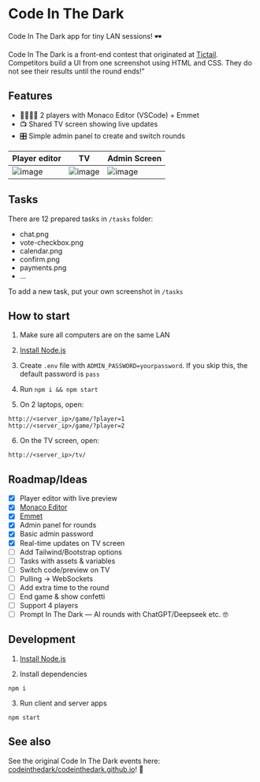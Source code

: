# Code In The Dark

Code In The Dark app for tiny LAN sessions! 🕶️

Code In The Dark is a front-end contest that originated at [Tictail](https://tictail.com/). Competitors build a UI from one screenshot using HTML and CSS. They do not see their results until the round ends!”

## Features

- 👨‍💻👨‍💻 2 players with Monaco Editor (VSCode) + Emmet
- 📺 Shared TV screen showing live updates
- 🎛️ Simple admin panel to create and switch rounds

| Player editor | TV | Admin Screen |
| --  | -- | -- |
| ![image](https://github.com/user-attachments/assets/66a1ef44-e9ee-4dbd-82ff-4a5fe8a727d5) | ![image](https://github.com/user-attachments/assets/268a108e-1e70-467c-b125-f0c10b7489cf) | ![image](https://github.com/user-attachments/assets/3050bec3-0e05-48f5-bfde-b29c936e642e) |


## Tasks

There are 12 prepared tasks in `/tasks` folder:

- chat.png
- vote-checkbox.png
- calendar.png
- confirm.png
- payments.png
- …

To add a new task, put your own screenshot in `/tasks`

## How to start

1. Make sure all computers are on the same LAN

2. [Install Node.js](https://nodejs.org/en/download)

3. Create `.env` file with `ADMIN_PASSWORD=yourpassword`. If you skip this, the default password is `pass`

4. Run `npm i && npm start`

5. On 2 laptops, open:

```
http://<server_ip>/game/?player=1
http://<server_ip>/game/?player=2
```

6. On the TV screen, open:

```
http://<server_ip>/tv/
```

## Roadmap/Ideas

- [x] Player editor with live preview
- [x] [Monaco Editor](https://github.com/microsoft/monaco-editor)
- [x] [Emmet](https://github.com/troy351/emmet-monaco-es)
- [x] Admin panel for rounds
- [x] Basic admin password
- [x] Real-time updates on TV screen
- [ ] Add Tailwind/Bootstrap options
- [ ] Tasks with assets & variables
- [ ] Switch code/preview on TV
- [ ] Pulling → WebSockets
- [ ] Add extra time to the round
- [ ] End game & show confetti
- [ ] Support 4 players
- [ ] Prompt In The Dark — AI rounds with ChatGPT/Deepseek etc. 🤓

## Development

1. [Install Node.js](https://nodejs.org/en/download)

2. Install dependencies

```
npm i
```

3. Run client and server apps

```
npm start
```

## See also

See the original Code In The Dark events here: [codeinthedark/codeinthedark.github.io](https://github.com/codeinthedark/codeinthedark.github.io)! 🤝
